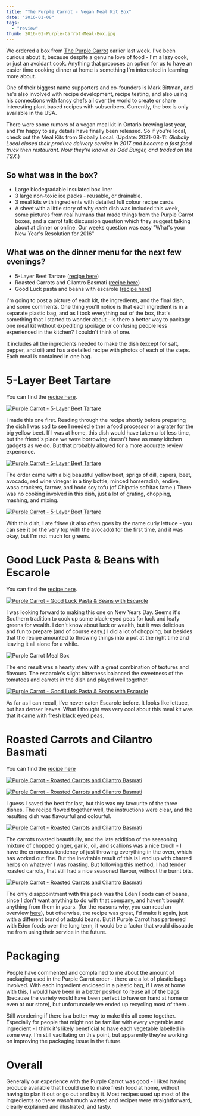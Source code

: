 ```yaml
---
title: "The Purple Carrot - Vegan Meal Kit Box"
date: "2016-01-08"
tags:
  - "review"
thumb: 2016-01-Purple-Carrot-Meal-Box.jpg
---
```


We ordered a box from [The Purple Carrot](https://thepurplecarrot.com) earlier last week. I've been curious about it, because despite a genuine love of food - I'm a lazy cook, or just an avoidant cook. Anything that proposes an option for us to have an easier time cooking dinner at home is something I'm interested in learning more about.

One of their biggest name supporters and co-founders is Mark Bittman, and he's also involved with recipe development, recipe testing, and also using his connections with fancy chefs all over the world to create or share interesting plant based recipes with subscribers. Currently, the box is only available in the USA.

There were some rumors of a vegan meal kit in Ontario brewing last year, and I'm happy to say details have finally been released. So if you're local, check out the Meal Kits from Globally Local. (Update: 2021-08-11: _Globally Local closed their produce delivery service in 2017 and became a fast food truck then restaurant. Now they're known as Odd Burger, and traded on the TSX._)

## So what was in the box?

- Large biodegradable insulated box liner
- 3 large non-toxic ice packs - reusable, or drainable.
- 3 meal kits with ingredients with detailed full colour recipe cards.
- A sheet with a little story of why each dish was included this week, some pictures from real humans that made things from the Purple Carrot boxes, and a carrot talk discussion question which they suggest talking about at dinner or online. Our weeks question was easy "What's your New Year's Resolution for 2016"

## What was on the dinner menu for the next few evenings?

- 5-Layer Beet Tartare ([recipe here](https://thepurplecarrot.com/vegan-recipes/5-layer-beet-tartare-6e53463d-ba67-40f2-b989-d350a817c6e4))
- Roasted Carrots and Cilantro Basmati ([recipe here](https://thepurplecarrot.com/vegan-recipes/roasted-carrot-steak-with-adzuki-stir-fry-and-cilantro-basmati))
- Good Luck pasta and beans with escarole ([recipe here](https://thepurplecarrot.com/vegan-recipes/good-luck-pasta-and-beans-with-escarole))

I'm going to post a picture of each kit, the ingredients, and the final dish, and some comments. One thing you'll notice is that each ingredient is in a separate plastic bag, and as I took everything out of the box, that's something that I started to wonder about - is there a better way to package one meal kit without expediting spoilage or confusing people less experienced in the kitchen? I couldn't think of one.

It includes all the ingredients needed to make the dish (except for salt, pepper, and oil) and has a detailed recipe with photos of each of the steps. Each meal is contained in one bag.

# 5-Layer Beet Tartare

You can find the [recipe here](https://thepurplecarrot.com/vegan-recipes/5-layer-beet-tartare-6e53463d-ba67-40f2-b989-d350a817c6e4).

[![Purple Carrot - 5-Layer Beet Tartare](images/24102236071_d50b75daac_c.jpg)](https://www.flickr.com/photos/prairiev/24102236071/in/dateposted-public/ "Purple Carrot - 5-Layer Beet Tartare")

I made this one first. Reading through the recipe shortly before preparing the dish I was sad to see I needed either a food processor or a grater for the big yellow beet. If I was at home, this dish would have taken a lot less time, but the friend's place we were borrowing doesn't have as many kitchen gadgets as we do. But that probably allowed for a more accurate review experience.

[![Purple Carrot - 5-Layer Beet Tartare](images/23556652254_6f96b4a455_c.jpg)](https://www.flickr.com/photos/prairiev/23556652254/in/dateposted-public/ "Purple Carrot - 5-Layer Beet Tartare")

The order came with a big beautiful yellow beet, sprigs of dill, capers, beet, avocado, red wine vinegar in a tiny bottle, minced horseradish, endive, wasa crackers, farrow, and hodo soy tofu (of Chipotle sofritas fame.) There was no cooking involved in this dish, just a lot of grating, chopping, mashing, and mixing.

[![Purple Carrot - 5-Layer Beet Tartare](images/24158758166_865d45ba61_c.jpg)](https://www.flickr.com/photos/prairiev/24158758166/in/dateposted-public/ "Purple Carrot - 5-Layer Beet Tartare")

With this dish, I ate frisee (it also often goes by the name curly lettuce - you can see it on the very top with the avocado) for the first time, and it was okay, but I'm not much for greens.

# Good Luck Pasta & Beans with Escarole

You can find the [recipe here](https://thepurplecarrot.com/vegan-recipes/good-luck-pasta-and-beans-with-escarole).

[![Purple Carrot - Good Luck Pasta & Beans with Escarole](images/24184834555_4dbf6ba9bc_c.jpg)](https://www.flickr.com/photos/prairiev/24184834555/in/dateposted-public/ "Purple Carrot - Good Luck Pasta & Beans with Escarole")

I was looking forward to making this one on New Years Day. Seems it's Southern tradition to cook up some black-eyed peas for luck and leafy greens for wealth. I don't know about luck or wealth, but it was delicious and fun to prepare (and of course easy.) I did a lot of chopping, but besides that the recipe amounted to throwing things into a pot at the right time and leaving it all alone for a while.

![Purple Carrot Meal Box](images/Purple-Carrot-Meal-Box.jpg)

The end result was a hearty stew with a great combination of textures and flavours. The escarole's slight bitterness balanced the sweetness of the tomatoes and carrots in the dish and played well together.

[![Purple Carrot - Good Luck Pasta & Beans with Escarole](images/23558053253_7b00cba920_c.jpg)](https://www.flickr.com/photos/prairiev/23558053253/in/dateposted-public/ "Purple Carrot - Good Luck Pasta & Beans with Escarole")

As far as I can recall, I've never eaten Escarole before. It looks like lettuce, but has denser leaves. What I thought was very cool about this meal kit was that it came with fresh black eyed peas.

# Roasted Carrots and Cilantro Basmati

You can find the [recipe here](https://thepurplecarrot.com/vegan-recipes/roasted-carrot-steak-with-adzuki-stir-fry-and-cilantro-basmati)

[![Purple Carrot - Roasted Carrots and Cilantro Basmati](images/23556653994_2a892d1ff1_c.jpg)](https://www.flickr.com/photos/prairiev/23556653994/in/dateposted-public/ "Purple Carrot - Roasted Carrots and Cilantro Basmati")

[![Purple Carrot - Roasted Carrots and Cilantro Basmati](images/23556655144_857e3d854d_c.jpg)](https://www.flickr.com/photos/prairiev/23556655144/in/dateposted-public/ "Purple Carrot - Roasted Carrots and Cilantro Basmati")

I guess I saved the best for last, but this was my favourite of the three dishes. The recipe flowed together well, the instructions were clear, and the resulting dish was flavourful and colourful.

[![Purple Carrot - Roasted Carrots and Cilantro Basmati](images/24184836345_7bf976f85b_c.jpg)](https://www.flickr.com/photos/prairiev/24184836345/in/dateposted-public/ "Purple Carrot - Roasted Carrots and Cilantro Basmati")

The carrots roasted beautifully, and the late addition of the seasoning mixture of chopped ginger, garlic, oil, and scallions was a nice touch - I have the erroneous tendency of just throwing everything in the oven, which has worked out fine. But the inevitable result of this is I end up with charred herbs on whatever I was roasting. But following this method, I had tender roasted carrots, that still had a nice seasoned flavour, without the burnt bits.

[![Purple Carrot - Roasted Carrots and Cilantro Basmati](images/23889230200_05a5ca1f19_c.jpg)](https://www.flickr.com/photos/prairiev/23889230200/in/dateposted-public/ "Purple Carrot - Roasted Carrots and Cilantro Basmati")

The only disappointment with this pack was the Eden Foods can of beans, since I don't want anything to do with that company, and haven't bought anything from them in years. (for the reasons why, you can read an overview [here](http://www.salon.com/2013/04/11/organic_eden_foods_quiet_right_wing_agenda/)), but otherwise, the recipe was great, I'd make it again, just with a different brand of adzuki beans. But if Purple Carrot has partnered with Eden foods over the long term, it would be a factor that would dissuade me from using their service in the future.

# Packaging

People have commented and complained to me about the amount of packaging used in the Purple Carrot order - there are a lot of plastic bags involved. With each ingredient enclosed in a plastic bag, if I was at home with this, I would have been in a better position to reuse all of the bags (because the variety would have been perfect to have on hand at home or even at our store), but unfortunately we ended up recycling most of them .

Still wondering if there is a better way to make this all come together. Especially for people that might not be familiar with every vegetable and ingredient - I think it's likely beneficial to have each vegetable labelled in some way. I'm still vacillating on this point, but apparently they're working on improving the packaging issue in the future.

# Overall

Generally our experience with the Purple Carrot was good - I liked having produce available that I could use to make fresh food at home, without having to plan it out or go out and buy it. Most recipes used up most of the ingredients so there wasn't much wasted and recipes were straightforward, clearly explained and illustrated, and tasty.

